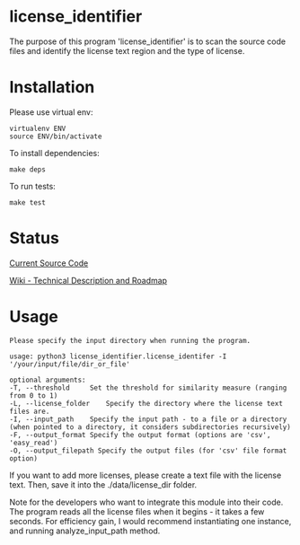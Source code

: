 license_identifier
===

The purpose of this program 'license_identifier' is to scan the source code files and
identify the license text region and the type of license.


Installation
===

Please use virtual env:
```
virtualenv ENV
source ENV/bin/activate
```

To install dependencies:
```
make deps
```

To run tests:

```
make test
```

Status
===

[Current Source Code](https://github.qualcomm.com/phshin/license_identifier)

[Wiki - Technical Description and Roadmap](http://qosp-wiki.qualcomm.com/wiki/OS_License_Identification)


Usage
===

```
Please specify the input directory when running the program.

usage: python3 license_identifier.license_identifer -I '/your/input/file/dir_or_file'

optional arguments:
-T, --threshold     Set the threshold for similarity measure (ranging from 0 to 1)
-L, --license_folder    Specify the directory where the license text files are.
-I, --input_path    Specify the input path - to a file or a directory (when pointed to a directory, it considers subdirectories recursively)
-F, --output_format Specify the output format (options are 'csv', 'easy_read')
-O, --output_filepath Specify the output files (for 'csv' file format option)
```

If you want to add more licenses, please create a text file with the license text.
Then, save it into the ./data/license_dir folder.

Note for the developers who want to integrate this module into their code.
The program reads all the license files when it begins - it takes a few seconds.  For efficiency gain,
I would recommend instantiating one instance, and running analyze_input_path method.
